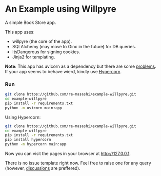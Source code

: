 # An Example using Willpyre

A simple Book Store app.

This app uses:
- willpyre (the core of the app).
- SQLAlchemy (may move to Gino in the future) for DB queries.
- ItsDangerous for signing cookies.
- Jinja2 for templating.


**Note:** This app has uvicorn as a dependency but there are some [problems](https://github.com/encode/uvicorn/discussions/1876).
    If your app seems to behave wierd, kindly use [Hypercorn](https://github.com/pgjones/hypercorn).

### Run

```bash
git clone https://github.com/re-masashi/example-willpyre.git
cd example-willpyre
pip install -r requirements.txt
python -m uvicorn main:app
```

Using Hypercorn:
```bash
git clone https://github.com/re-masashi/example-willpyre.git
cd example-willpyre
pip install -r requirements.txt 
pip install hypercorn
python -m hypercorn main:app
```

Now you can visit the pages in your browser at http://127.0.0.1.

There is no issue template right now. Feel free to raise one for any query (however, [discussions](https://github.com/re-masashi/example-willpyre/discussions) are preffered).

